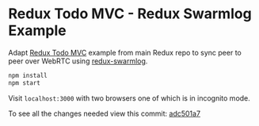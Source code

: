 # Redux Todo MVC - Redux Swarmlog Example

Adapt [Redux Todo MVC](https://github.com/reactjs/redux/tree/master/examples/todomvc) example from main Redux repo to sync peer to peer over WebRTC using [redux-swarmlog](https://github.com/philholden/redux-swarmlog).

```bash
npm install
npm start
```
Visit `localhost:3000` with two browsers one of which is in incognito mode.

To see all the changes needed view this commit: [adc501a7](https://github.com/philholden/todomvc-redux-swarmlog/commit/adc501a76156ac062c123659073630dd74057d07)
